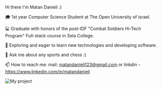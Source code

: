 Hi there I'm Matan Danieli :)

🎓   1st year Computer Science Student at The Open University of israel.

💻   Graduate with honors of the post-IDF "Combat Soldiers Hi-Tech Program" Full-stack course in Sela College.

🤔   Exploring and eager to learn new technologies and developing software.

💬 Ask me about any sports and chess :)

📫 How to reach me: mail: matandanieli123@gmail.com or linkdin - https://www.linkedin.com/in/matandanieli

![My project](https://user-images.githubusercontent.com/97661343/189483023-c0735d6d-0124-4372-861e-f96c1840c1f0.png)
